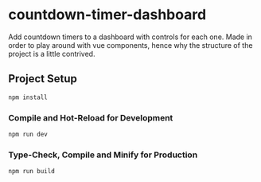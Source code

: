 # countdown-timer-dashboard
Add countdown timers to a dashboard with controls for each one. Made in order to play around with vue components, hence why the structure of the project is a little contrived.

## Project Setup

```sh
npm install
```

### Compile and Hot-Reload for Development

```sh
npm run dev
```

### Type-Check, Compile and Minify for Production

```sh
npm run build
```
